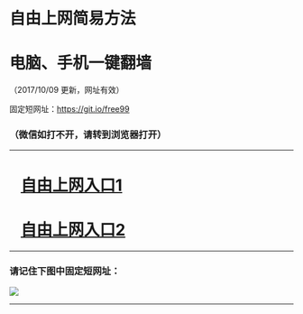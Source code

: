﻿# 自由上网简易方法

# 电脑、手机一键翻墙

（2017/10/09 更新，网址有效）

固定短网址：https://git.io/free99

### （微信如打不开，请转到浏览器打开）


***





# &nbsp;&nbsp; <a href="http://ft2460719310.fwq-tz-1001.info/fwqtz01.html?t=100900114610 " target="_blank">自由上网入口1</a>
# &nbsp;&nbsp; <a href="http://ft2236023986.fwq-tz-1002.info/fwqtz02.html?t=100900127772 " target="_blank">自由上网入口2</a>
***

### 请记住下图中固定短网址：

<img src="https://s3-us-west-2.amazonaws.com/fwq-1001/yjfq-20170905okok.png" /> 


***

